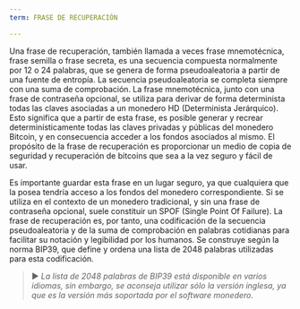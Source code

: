 ```yaml
---
term: FRASE DE RECUPERACIÓN

---
```

Una frase de recuperación, también llamada a veces frase mnemotécnica, frase semilla o frase secreta, es una secuencia compuesta normalmente por 12 o 24 palabras, que se genera de forma pseudoaleatoria a partir de una fuente de entropía. La secuencia pseudoaleatoria se completa siempre con una suma de comprobación. La frase mnemotécnica, junto con una frase de contraseña opcional, se utiliza para derivar de forma determinista todas las claves asociadas a un monedero HD (Determinista Jerárquico). Esto significa que a partir de esta frase, es posible generar y recrear determinísticamente todas las claves privadas y públicas del monedero Bitcoin, y en consecuencia acceder a los fondos asociados al mismo. El propósito de la frase de recuperación es proporcionar un medio de copia de seguridad y recuperación de bitcoins que sea a la vez seguro y fácil de usar.

Es importante guardar esta frase en un lugar seguro, ya que cualquiera que la posea tendría acceso a los fondos del monedero correspondiente. Si se utiliza en el contexto de un monedero tradicional, y sin una frase de contraseña opcional, suele constituir un SPOF (Single Point Of Failure). La frase de recuperación es, por tanto, una codificación de la secuencia pseudoaleatoria y de la suma de comprobación en palabras cotidianas para facilitar su notación y legibilidad por los humanos. Se construye según la norma BIP39, que define y ordena una lista de 2048 palabras utilizadas para esta codificación.

> ► *La lista de 2048 palabras de BIP39 está disponible en varios idiomas, sin embargo, se aconseja utilizar sólo la versión inglesa, ya que es la versión más soportada por el software monedero.*